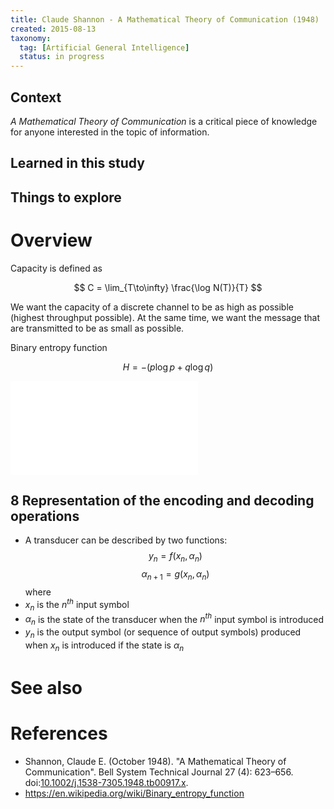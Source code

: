 ```yaml
---
title: Claude Shannon - A Mathematical Theory of Communication (1948)
created: 2015-08-13
taxonomy:
  tag: [Artificial General Intelligence]
  status: in progress
---
```


## Context

*A Mathematical Theory of Communication* is a critical piece of knowledge for anyone interested in the topic of information.

## Learned in this study

## Things to explore

# Overview

Capacity is defined as

$$
C = \lim_{T\to\infty} \frac{\log N(T)}{T}
$$

We want the capacity of a discrete channel to be as high as possible (highest throughput possible).
At the same time, we want the message that are transmitted to be as small as possible.

Binary entropy function

$$
H = -(p \log p + q \log q)
$$

![](images/Binary_entropy_plot.svg/article.md)

## 8 Representation of the encoding and decoding operations
* A transducer can be described by two functions:
$$
y_n = f(x_n, \alpha_n)
$$
$$
\alpha_{n+1} = g(x_n, \alpha_n)
$$
where
* $x_n$ is the $n^{th}$ input symbol
* $\alpha_n$ is the state of the transducer when the $n^{th}$ input symbol is introduced
* $y_n$ is the output symbol (or sequence of output symbols) produced when $x_n$ is introduced if the state is $\alpha_n$

# See also

# References
* Shannon, Claude E. (October 1948). "A Mathematical Theory of Communication". Bell System Technical Journal 27 (4): 623–656. doi:[10.1002/j.1538-7305.1948.tb00917.x](https://dx.doi.org/10.1002%2Fj.1538-7305.1948.tb00917.x).
* https://en.wikipedia.org/wiki/Binary_entropy_function
